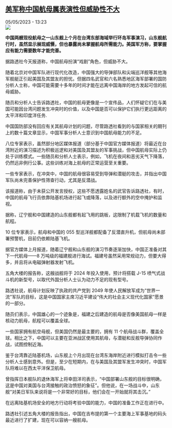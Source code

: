 <!--1683287102000-->
[美军称中国航母属表演性但威胁性不大](https://www.rfi.fr/cn/%E4%B8%AD%E5%9B%BD/20230505-%E7%BE%8E%E5%86%9B%E7%A7%B0%E4%B8%AD%E5%9B%BD%E8%88%AA%E6%AF%8D%E5%B1%9E%E8%A1%A8%E6%BC%94%E6%80%A7%E4%BD%86%E5%A8%81%E8%83%81%E6%80%A7%E4%B8%8D%E5%A4%A7)
------

<div>05/05/2023 - 13:23</div><img src="https://s.rfi.fr/media/display/03256910-a6d8-11ec-8f05-005056a90284/w:1280/p:16x9/AP272137894419.jpg"><p><strong>中国两艘现役航母之一山东舰上个月在台湾东部海域举行环岛军事演习，山东舰航行时，虽然显示展现威慑，但也暴露尚未掌握航母所需能力。美国军方称，要掌握应有能力需要数年才能完善。                    </strong></p><div><p>据路透社今天报道称，中国航母扮演“戏剧”角色，但威胁不大。</p><p>随着北京对中国军队进行现代化改造，中国强大的导弹部队和尖端巡洋舰等其他海军舰艇正引起美国及其盟友的担忧。但据四名武官和六名熟悉地区海军部署的国防分析人士称，中国可能需要十多年的时间才能在远离中国海岸的地方发起可信的航母威胁。</p><p>随员和分析人士告诉路透社，中国的航母更像是一个宣传品，人们怀疑它们在与美国可能因台湾问题发生冲突时的价值，以及中国是否可以保护它们执行更远距离的太平洋和印度洋任务.</p><p>中国国防部没有回应有关其航母计划的问题，尽管路透社看到的与国家相关的期刊上的数十篇文章显示，中国军事分析人士意识到中国航母能力的不足。</p><p>八位专家表示，虽然部分地区媒体报道（部分基于中国官方媒体报道）将最近在台湾附近的演习描述为积极巡逻和对美国及其盟友的军事挑战，但中国航母实际上仍处于训练模式。一些随员和分析人士表示，例如，飞机在夜间和恶劣天气下降落，仍然远非例行公事。这些训练对海上航母的正常运营至关重要。</p><p>一些专家表示，在冲突中，中国的航母很容易受到导弹和潜艇的攻击，并指出中国军队尚未完善保护性筛查行动，尤其是反潜战。</p><p>该报道称，由于未获公开发言授权，这些不愿透露姓名的武官告诉路透社，有时，中国的航母飞行员依靠陆基机场进行起飞或降落，以及进行额外的空中掩护和监视。</p><p>据称，辽宁舰和中国建造的山东舰都有起飞用的跳板，这限制了机载飞机的数量和航程。</p><p>10 位专家表示，航母和中国的 055 型巡洋舰都配备了反潜直升机，但航母尚未部署预警机，目前仍依赖陆基飞机。</p><p>据官方媒体上月报道，随着辽宁舰和山东舰的演习节奏逐渐加快，中国正准备对其下一代航母——8 万吨级的福建舰进行海试。福建号虽然采用常规动力，但要大得多，并且将从电磁弹射器发射飞机。</p><p>五角大楼的报告称，这艘战舰将于 2024 年投入使用，预计将搭载 J-15 喷气式战斗机的新型号，以取代外国分析人士认为动力不足的现有型号。</p><p>路透社说，航母计划反映了执政的共产党到 2049 年使人民解放军成为“世界一流”军队的目标，这是中国国家主席习近平建设“伟大的社会主义现代化国家”愿景的一部分。</p><p>随员们表示，中国雄心的一个迹象是，福建之后建造的航母是否像美国航母一样是核动力航母，航程可以覆盖全球。</p><p>一些国家拥有航空母舰，但美国仍然是最主要的，拥有 11 个航母战斗群，覆盖全球。相比之下，中国可以主要在亚洲战区使用其航母，与潜艇和反舰导弹协同作战，试图控制近海。</p><p>鉴于台湾靠近陆基机场，山东舰上个月出现在台湾东海岸附近进行模拟打击令一些分析人士感到意外。但是，至少在短期内，在与美国及其盟军发生冲突时，中国军队将难以在西太平洋保卫航母。</p><p>曾指挥日本舰队的退休海军上将幸田洋司表示，“中国部署山东舰的目标很明确，这是中国对美国与台湾接触的政治愤怒的象征”。但他说，在一场战斗中，山东舰“对美日军队来说将是一个非常好的目标，他们会在一开始就将其击沉。”</p><p>在远离陆基机场安全的地方行动将考验中国的能力，中国的准备工作正在进行中。</p><p>路透社引述五角大楼的报告指出，中国在吉布提的第一个主要海上军事基地的码头最近进行了扩建，现在可以容纳一艘航母。</p><div data-selfpromo-newsletter></div><div data-selfpromo-app></div></div>
